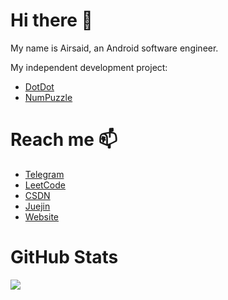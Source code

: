 # Hi there :wave:
My name is Airsaid, an Android software engineer.

My independent development project:
- [DotDot](https://play.google.com/store/apps/details?id=com.mugglegame.dotdot)
- [NumPuzzle](https://play.google.com/store/apps/details?id=com.mugglegame.numpuzzle)

# Reach me :mailbox:
- [Telegram](https://t.me/airsaid)
- [LeetCode](https://leetcode-cn.com/u/airsaid/)
- [CSDN](http://blog.csdn.net/airsaid)
- [Juejin](https://juejin.im/user/576915101532bc00603df0e2)
- [Website](http://airsaid.com/)

# GitHub Stats
<img src="https://github-readme-stats.vercel.app/api?username=airsaid&hide_title=false&show_icons=true&icon_color=007aff&text_color=333&bg_color=fff" />